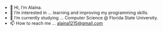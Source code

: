 - 👋 Hi, I’m Alaina. 
- 👀 I’m interested in ... learning and improving my programming skills.
- 🌱 I’m currently studying ... Computer Science @ Florida State University.
- 📫 How to reach me ... alaina1215@gmail.com

<!---
alainafoo/alainafoo is a ✨ special ✨ repository because its `README.md` (this file) appears on your GitHub profile.
You can click the Preview link to take a look at your changes.
--->
